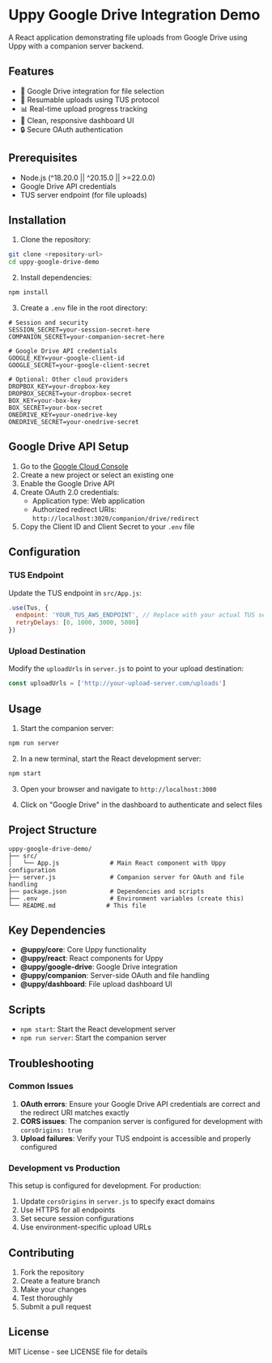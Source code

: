 # Uppy Google Drive Integration Demo

A React application demonstrating file uploads from Google Drive using Uppy with a companion server backend.

## Features

- 📁 Google Drive integration for file selection
- 🚀 Resumable uploads using TUS protocol
- 📊 Real-time upload progress tracking
- 🎨 Clean, responsive dashboard UI
- 🔒 Secure OAuth authentication

## Prerequisites

- Node.js (^18.20.0 || ^20.15.0 || >=22.0.0)
- Google Drive API credentials
- TUS server endpoint (for file uploads)

## Installation

1. Clone the repository:
```bash
git clone <repository-url>
cd uppy-google-drive-demo
```

2. Install dependencies:
```bash
npm install
```

3. Create a `.env` file in the root directory:
```env
# Session and security
SESSION_SECRET=your-session-secret-here
COMPANION_SECRET=your-companion-secret-here

# Google Drive API credentials
GOOGLE_KEY=your-google-client-id
GOOGLE_SECRET=your-google-client-secret

# Optional: Other cloud providers
DROPBOX_KEY=your-dropbox-key
DROPBOX_SECRET=your-dropbox-secret
BOX_KEY=your-box-key
BOX_SECRET=your-box-secret
ONEDRIVE_KEY=your-onedrive-key
ONEDRIVE_SECRET=your-onedrive-secret
```

## Google Drive API Setup

1. Go to the [Google Cloud Console](https://console.cloud.google.com/)
2. Create a new project or select an existing one
3. Enable the Google Drive API
4. Create OAuth 2.0 credentials:
   - Application type: Web application
   - Authorized redirect URIs: `http://localhost:3020/companion/drive/redirect`
5. Copy the Client ID and Client Secret to your `.env` file

## Configuration

### TUS Endpoint

Update the TUS endpoint in `src/App.js`:

```javascript
.use(Tus, {
  endpoint: 'YOUR_TUS_AWS_ENDPOINT', // Replace with your actual TUS server
  retryDelays: [0, 1000, 3000, 5000]
})
```

### Upload Destination

Modify the `uploadUrls` in `server.js` to point to your upload destination:

```javascript
const uploadUrls = ['http://your-upload-server.com/uploads']
```

## Usage

1. Start the companion server:
```bash
npm run server
```

2. In a new terminal, start the React development server:
```bash
npm start
```

3. Open your browser and navigate to `http://localhost:3000`

4. Click on "Google Drive" in the dashboard to authenticate and select files

## Project Structure

```
uppy-google-drive-demo/
├── src/
│   └── App.js              # Main React component with Uppy configuration
├── server.js               # Companion server for OAuth and file handling
├── package.json            # Dependencies and scripts
├── .env                    # Environment variables (create this)
└── README.md              # This file
```

## Key Dependencies

- **@uppy/core**: Core Uppy functionality
- **@uppy/react**: React components for Uppy
- **@uppy/google-drive**: Google Drive integration
- **@uppy/companion**: Server-side OAuth and file handling
- **@uppy/dashboard**: File upload dashboard UI

## Scripts

- `npm start`: Start the React development server
- `npm run server`: Start the companion server

## Troubleshooting

### Common Issues

1. **OAuth errors**: Ensure your Google Drive API credentials are correct and the redirect URI matches exactly
2. **CORS issues**: The companion server is configured for development with `corsOrigins: true`
3. **Upload failures**: Verify your TUS endpoint is accessible and properly configured

### Development vs Production

This setup is configured for development. For production:

1. Update `corsOrigins` in `server.js` to specify exact domains
2. Use HTTPS for all endpoints
3. Set secure session configurations
4. Use environment-specific upload URLs

## Contributing

1. Fork the repository
2. Create a feature branch
3. Make your changes
4. Test thoroughly
5. Submit a pull request

## License

MIT License - see LICENSE file for details
